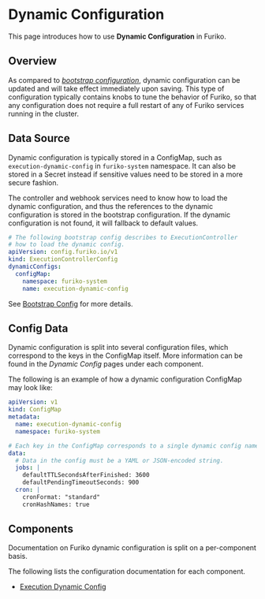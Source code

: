 # Dynamic Configuration

This page introduces how to use **Dynamic Configuration** in Furiko.

## Overview

As compared to [_bootstrap configuration_](./bootstrap.md), dynamic configuration can be updated and will take effect immediately upon saving. This type of configuration typically contains knobs to tune the behavior of Furiko, so that any configuration does not require a full restart of any of Furiko services running in the cluster.

## Data Source

Dynamic configuration is typically stored in a ConfigMap, such as `execution-dynamic-config` in `furiko-system` namespace. It can also be stored in a Secret instead if sensitive values need to be stored in a more secure fashion.

The controller and webhook services need to know how to load the dynamic configuration, and thus the references to the dynamic configuration is stored in the bootstrap configuration. If the dynamic configuration is not found, it will fallback to default values.

```{.yaml title="Example Bootstrap Config"}
# The following bootstrap config describes to ExecutionController
# how to load the dynamic config.
apiVersion: config.furiko.io/v1
kind: ExecutionControllerConfig
dynamicConfigs:
  configMap:
    namespace: furiko-system
    name: execution-dynamic-config
```

See [Bootstrap Config](./bootstrap.md) for more details.

## Config Data

Dynamic configuration is split into several configuration files, which correspond to the keys in the ConfigMap itself. More information can be found in the _Dynamic Config_ pages under each component.

The following is an example of how a dynamic configuration ConfigMap may look like:

```{.yaml title="Example Dynamic ConfigMap"}
apiVersion: v1
kind: ConfigMap
metadata:
  name: execution-dynamic-config
  namespace: furiko-system

# Each key in the ConfigMap corresponds to a single dynamic config name.
data:
  # Data in the config must be a YAML or JSON-encoded string.
  jobs: |
    defaultTTLSecondsAfterFinished: 3600
    defaultPendingTimeoutSeconds: 900
  cron: |
    cronFormat: "standard"
    cronHashNames: true
```

## Components

Documentation on Furiko dynamic configuration is split on a per-component basis.

The following lists the configuration documentation for each component.

- [Execution Dynamic Config](./execution/dynamic-config.md)
